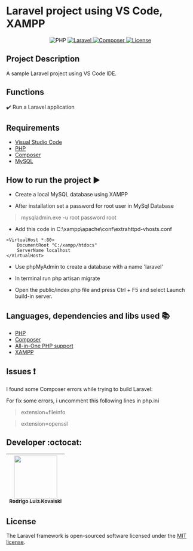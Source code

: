 <h1>Laravel project using VS Code, XAMPP</h1> 

<p align="center">
<img src="https://img.shields.io/badge/PHP-8.2.12-green?style=flat" alt="PHP" />
<a href="https://packagist.org/packages/laravel/framework">
<img src="https://img.shields.io/badge/Laravel-10.10-green?style=flat" alt="Laravel" />
<img src="https://img.shields.io/badge/Composer-2.6.5-green?style=flat" alt="Composer" />
<a href="https://packagist.org/packages/laravel/framework"><img src="https://img.shields.io/packagist/l/laravel/framework" alt="License"></a>
</p>



## Project Description 

<p align="justify">
  A sample Laravel project using VS Code IDE. 
</p>

## Functions

:heavy_check_mark: Run a Laravel application

## Requirements

- [Visual Studio Code](https://code.visualstudio.com/download)
- [PHP](https://www.php.net/)
- [Composer](https://getcomposer.org/download/)
- [MySQL](https://www.mysql.com/)

## How to run the project :arrow_forward:

- Create a local MySQL database using XAMPP

- After installation set a password for root user in MySql Database
> mysqladmin.exe -u root password root

- Add this code in C:\xampp\apache\conf\extrahttpd-vhosts.conf

```script
<VirtualHost *:80>
    DocumentRoot "C:/xampp/htdocs"
    ServerName localhost
</VirtualHost>
```

- Use phpMyAdmin to create a database with a name 'laravel'

- In terminal run php artisan migrate

- Open the public/index.php file and press Ctrl + F5 and select Launch build-in server.


## Languages, dependencies and libs used :books:

- [PHP](https://www.php.net/)
- [Composer](https://getcomposer.org/download/)
- [All-in-One PHP support](https://marketplace.visualstudio.com/items?itemName=DEVSENSE.phptools-vscode)
- [XAMPP](https://www.apachefriends.org/pt_br/index.html)

## Issues :exclamation:

I found some Composer errors while trying to build Laravel:

For fix some errors, i uncomment this following lines in php.ini

> extension=fileinfo

> extension=openssl


## Developer :octocat:

| [<img src="https://avatars.githubusercontent.com/u/26410295?v=4" width=115><br><sub>Rodrigo Luiz Kovalski</sub>](https://github.com/rodrigolk22) |
| :---: |


## License

The Laravel framework is open-sourced software licensed under the [MIT license](https://opensource.org/licenses/MIT).

